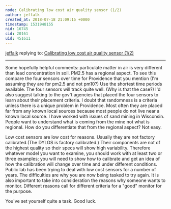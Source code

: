 ```yaml
---
node: Calibrating low cost air quality sensor (1/2)
author: jeffalk
created_at: 2018-07-18 21:09:15 +0000
timestamp: 1531948155
nid: 16745
cid: 20161
uid: 451611
---
```




[jeffalk](../profile/jeffalk) replying to: [Calibrating low cost air quality sensor (1/2)](../notes/jiteovien/07-18-2018/calibrating-low-cost-air-quality-sensor-1-2)

----
Some hopefully helpful comments: 
particulate matter in air is very different than lead concentration in soil. PM2.5 has a regional aspect. To see this compare the four sensors over time for Providence that you mention (I'm assuming they are for pm2.5 and not pm10?) Use the shortest time periods available. The four sensors will track quite well. (Why is that the case?) I'd also suggest talking to the gov't agencies that placed the four sensors to learn about their placement criteria. I doubt that randomness is a criteria unless there is a unique problem in Providence. Most often they are placed far from any known local sources because most people do not live near a known local source. I have worked with issues of sand mining in Wisconsin. People want to understand what is coming from the mine not what is regional. How do you differentiate that from the regional aspect? Not easy.

Low cost sensors are low cost for reasons. Usually they are not factory calibrated.(The DYLOS is factory calibrated.) Their components are not of the highest quality so their specs will show high variability. Therefore whatever model you want to examine, you should work with at least two or three examples; you will need to show how to calibrate and get an idea of how the calibration will change over time and under different conditions. Public lab has been trying to deal with low cost sensors for a number of years. The difficulties are why you are now being tasked to try again. It is also important to take into consideration the reasons why someone wants to monitor. Different reasons call for different criteria for a "good" monitor for the purpose.

You've set yourself quite a task. Good luck.